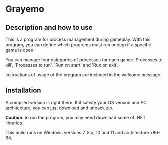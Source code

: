 # Grayemo

## Description and how to use

This is a program for process management during gameplay. With this program, you can define which programs must run or stop if a specific game is open.

You can manage four categories of processes for each game: 'Processes to kill', 'Processes to run', 'Run on start' and 'Run on exit'.

Instructions of usage of the program are included in the welcome message.

## Installation

A compiled version is right there. If it satisfy your OS version and PC architecture, you can just download and unpack zip.

**Caution**: to run the program, you may need download some of .NET libraries.

This build runs on Windows versions 7, 8.x, 10 and 11 and architecture x86-64.